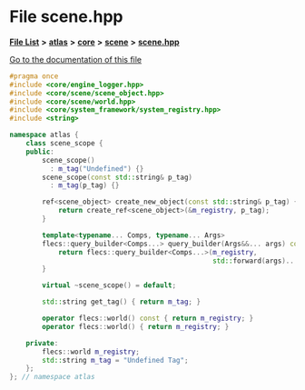 

# File scene.hpp

[**File List**](files.md) **>** [**atlas**](dir_1e6ffef027cfcf7ded3287660b505c9f.md) **>** [**core**](dir_ab5f97e7ae27ba905c508150b2df25d1.md) **>** [**scene**](dir_50632568389acd88e20d4049896804e3.md) **>** [**scene.hpp**](scene_8hpp.md)

[Go to the documentation of this file](scene_8hpp.md)


```C++
#pragma once
#include <core/engine_logger.hpp>
#include <core/scene/scene_object.hpp>
#include <core/scene/world.hpp>
#include <core/system_framework/system_registry.hpp>
#include <string>

namespace atlas {
    class scene_scope {
    public:
        scene_scope()
          : m_tag("Undefined") {}
        scene_scope(const std::string& p_tag)
          : m_tag(p_tag) {}

        ref<scene_object> create_new_object(const std::string& p_tag) {
            return create_ref<scene_object>(&m_registry, p_tag);
        }

        template<typename... Comps, typename... Args>
        flecs::query_builder<Comps...> query_builder(Args&&... args) const {
            return flecs::query_builder<Comps...>(m_registry,
                                                  std::forward(args)...);
        }

        virtual ~scene_scope() = default;

        std::string get_tag() { return m_tag; }

        operator flecs::world() const { return m_registry; }
        operator flecs::world() { return m_registry; }

    private:
        flecs::world m_registry;
        std::string m_tag = "Undefined Tag";
    };
}; // namespace atlas
```


